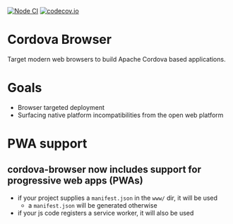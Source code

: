 <!--
#
# Licensed to the Apache Software Foundation (ASF) under one
# or more contributor license agreements.  See the NOTICE file
# distributed with this work for additional information
# regarding copyright ownership.  The ASF licenses this file
# to you under the Apache License, Version 2.0 (the
# "License"); you may not use this file except in compliance
# with the License.  You may obtain a copy of the License at
#
#   http://www.apache.org/licenses/LICENSE-2.0
#
# Unless required by applicable law or agreed to in writing,
# software distributed under the License is distributed on an
# "AS IS" BASIS, WITHOUT WARRANTIES OR CONDITIONS OF ANY
# KIND, either express or implied.  See the License for the
# specific language governing permissions and limitations
# under the License.
#
-->
[![Node CI](https://github.com/apache/cordova-browser/workflows/Node%20CI/badge.svg?branch=master)](https://github.com/apache/cordova-browser/actions?query=branch%3Amaster)
[![codecov.io](https://codecov.io/github/apache/cordova-browser/coverage.svg?branch=master)](https://codecov.io/github/apache/cordova-browser?branch=master)

# Cordova Browser

Target modern web browsers to build Apache Cordova based applications.

# Goals

- Browser targeted deployment
- Surfacing native platform incompatibilities from the open web platform

# PWA support

## cordova-browser now includes support for progressive web apps (PWAs)

- if your project supplies a `manifest.json` in the `www/` dir, it will be used
    - a `manifest.json` will be generated otherwise
- if your js code registers a service worker, it will also be used



